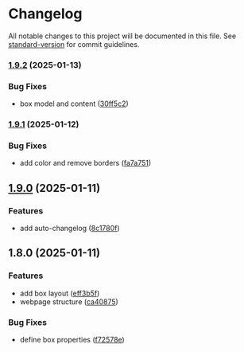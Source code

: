 # Changelog

All notable changes to this project will be documented in this file. See [standard-version](https://github.com/conventional-changelog/standard-version) for commit guidelines.

### [1.9.2](https://github.com/gr3yj0rd1/auto_changelog/compare/v1.9.1...v1.9.2) (2025-01-13)


### Bug Fixes

* box model and content ([30ff5c2](https://github.com/gr3yj0rd1/auto_changelog/commit/30ff5c2043638d6ad6f2a6429643cf494aa3c9b7))

### [1.9.1](https://github.com/gr3yj0rd1/auto_changelog/compare/v1.9.0...v1.9.1) (2025-01-12)


### Bug Fixes

* add color and remove borders ([fa7a751](https://github.com/gr3yj0rd1/auto_changelog/commit/fa7a751401281ad4cc77384a5982f3259af0113a))

## [1.9.0](https://github.com/gr3yj0rd1/auto_changelog/compare/v1.8.0...v1.9.0) (2025-01-11)


### Features

* add auto-changelog ([8c1780f](https://github.com/gr3yj0rd1/auto_changelog/commit/8c1780fa7807b1681b7a58c6ec57be744d99a042))

## 1.8.0 (2025-01-11)


### Features

* add box layout ([eff3b5f](https://github.com/gr3yj0rd1/auto_changelog/commit/eff3b5f192cd0fdcb0affd259f0a8801f5a73830))
* webpage structure ([ca40875](https://github.com/gr3yj0rd1/auto_changelog/commit/ca40875701120e569621e5b99117d45611e1a04f))


### Bug Fixes

* define box properties ([f72578e](https://github.com/gr3yj0rd1/auto_changelog/commit/f72578eb91c0bdc91dc32154dd9c61c8beb17c85))

